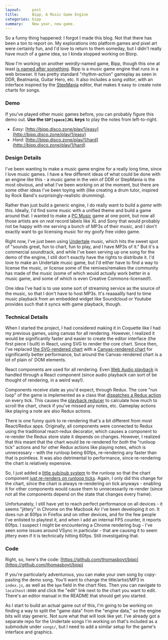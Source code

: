 ```yaml
---
layout:     post
title:      Bipp, A Music Game Engine
categories: bipp
summary:    New year, new game.
---
```


So a funny thing happened: I forgot I made this blog. Not that there has been a ton to report on. My explorations into platform games and pixel art were certainly fun, and I'd love to return to them someday, but I didn't really have much of a game idea, so I kinda stopped working on Blorp.

Now I'm working on another weirdly-named game, Bipp, though this one at least [is named after something](https://www.youtube.com/watch?v=MVc3Z-bG6Eo). Bipp is a music game engine that runs in a web browser. It has pretty standard "rhythm-action" gameplay as seen in DDR, Beatmania, Guitar Hero, etc. It also includes a song *editor*, with an interface inspired by the [StepMania](https://en.wikipedia.org/wiki/StepMania) editor, that makes it easy to create note charts for songs.

### Demo

If you've played other music games before, you can probably figure this demo out. **Use the `SDF[space]JKL` keys** to play the notes from left-to-right.

* *Easy:* [http://bipp.disco.zone/play/1/easy](http://bipp.disco.zone/play/1/easy)
* *Hard:* [http://bipp.disco.zone/play/1/hard](http://bipp.disco.zone/play/1/hard)

### Design Details

I've been wanting to make a music game engine for a really long time, since I love music games. I have a few different ideas of what could be done with an engine like this - a music game in the vein of DDR or StepMania is the most obvious, and what I've been working on at the moment, but there are some other ideas I've been toying with (like creating a drum tutor, inspired by Rock Band's surprisingly-realistic drumming).

Rather than just build a generic engine, I do really want to build a *game* with this. Ideally, I'd find some music with a unified theme and build a game around that. I wanted to make a [PC Music](https://soundcloud.com/pcmus) game at one point, but now all those artists are on *real* record labels like XL and Sony that would probably not be happy with me serving a bunch of MP3s of their music, and I don't exactly want to go licensing music for my goofy free video game.

Right now, I've just been using [Undertale](http://store.steampowered.com/app/391540/) music, which hits the sweet spot of "sounds great, fun to chart, fun to play, and I have MP3s of it." But it's a commercial soundtrack, and while I've been serving up one song for the demo of the engine, I still don't exactly have the rights to distribute it. I'd love to make an Undertale music game, but I'd either have to find a way to license the music, or license some of the remixes/remakes the community has made of the music (some of which would actually work better in a music game, and some of which is even Creative Commons-licensed!).

One idea I've had is to use some sort of streaming service as the source of the music, so that I don't have to host MP3s. It's reaaaallly hard to time music playback from an embedded widget like Soundcloud or Youtube provides such that it syncs with game playback, though.

### Technical Details

When I started the project, I had considered making it in Coquette like I had my previous games, using canvas for all rendering. However, I realized it would be significantly faster and easier to create the editor interface (the first piece I built) in React, using SVG to render the core chart. Since then, I've replaced [the SVG-rendered chart](https://github.com/thomasboyt/bipp/tree/97c028b956ab0a25867e0d20fa50cdf2e1142455/app/views/lib/Charts/SVGChart) with a [Canvas-rendered chart](https://github.com/thomasboyt/bipp/tree/97c028b956ab0a25867e0d20fa50cdf2e1142455/app/views/lib/Charts/CanvasChart) for significantly better performance, but around the Canvas-rendered chart is a lot of plain ol' DOM elements.

React components are used for all rendering. Even [Web Audio playback](https://github.com/thomasboyt/bipp/blob/9a3a09b/app/views/lib/AudioPlayback.js) is handled through a React component (since audio playback can sort of be thought of rendering, in a weird way!).

Components receive state as you'd expect, through Redux. The core "run loop" of the game is implemented as a class that [dispatches a Redux action](https://github.com/thomasboyt/bipp/blob/b337c3a/app/runLoop.js) on every tick. This causes the [playback reducer](https://github.com/thomasboyt/bipp/blob/b337c3a5558b6fded250e64472a08ee712f90292/app/reducers/playback.js#L177) to calculate how much to scroll the chart, check if you've missed any notes, etc. Gameplay actions like playing a note are also Redux actions.

There is one funny quirk to re-rendering that's a bit different from most React/Redux apps. Originally, all components were connected to Redux using the traditional react-redux decorator, which causes a component to re-render the Redux store state it depends on changes. However, I realized that this meant that the chart would be re-rendered for *both* the "runloop tick" actions and for other Redux actions like playing notes, which is unnecessary - with the runloop being 60fps, re-rendering any faster than that is pointless. It was also detrimental to performance, since re-rendering the chart is relatively expensive.

So, I just added a [little sub/pub system](https://github.com/thomasboyt/bipp/blob/b337c3a/app/runLoop.js#L34-L46) to the runloop so that the chart component [just re-renders on runloop ticks](https://github.com/thomasboyt/bipp/blob/97c028b956ab0a25867e0d20fa50cdf2e1142455/app/views/lib/Charts/CanvasChart/RenderedCanvas.js#L12-L22). Again, I only did this change for the chart, since the chart is always re-rendering on tick anyways - enabling it for other components would cause them to unnecessarily re-render (since not all the components depend on the state that changes every frame).

Unfortunately, I still have yet to reach perfect performance on all devices - it seems "jittery" in Chrome on the Macbook Air I've been developing it on. It does run at 60fps in Firefox and on other devices, and for the few people I've enlisted to playtest it, and when I add an internal FPS counter, it reports 60fps. I suspect I might be encountering a Chrome rendering bug - I've seen some issues around VSync in particular - that are causing it to seem jittery even if it is technically hitting 60fps. Still investigating that.

### Code

Right, so, here's the code: [https://github.com/thomasboyt/bipp](https://github.com/thomasboyt/bipp)

If you're particularly adventurous, you can make your own song by copy-pasting the demo song. You'll want to change the title/artist/MP3 in `index.js`, as well as the `bpm` field in the chart files. Then you can navigate to `localhost:8080` and click the "edit" link next to the chart you want to edit. There's an editor manual in the README that should get you started.

As I start to build an actual game out of this, I'm going to be working on finding a way to split the "game data" from the "engine data," so the engine bits will stay generic. Not sure what that will look like yet. I've already got a separate repo for the Undertale songs I'm working on that's included as a submodule under `songs/`, but I need to add a similar setup for the game's interface and graphics.
